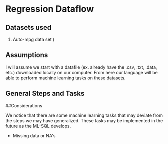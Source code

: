# Regression Dataflow



## Datasets used

1. Auto-mpg data set (



## Assumptions

I will assume we start with a datafile (ex. already have the .csv, .txt, .data, etc.) downloaded locally on our computer. From here our language will be able to perform machine learning tasks on these datasets.



## General Steps and Tasks



##Considerations

We notice that there are some machine learning tasks that may deviate from the steps we may have generalized. These tasks may be implemented in the future as the ML-SQL develops.

- Missing data or NA's
